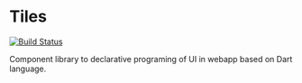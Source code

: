 Tiles
==============

[![Build Status](https://drone.io/github.com/cleandart/tiles/status.png)](https://drone.io/github.com/cleandart/tiles/latest)

Component library to declarative programing of UI in webapp based on Dart language.
